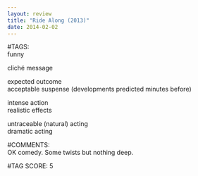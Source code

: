 ```yaml
---  
layout: review  
title: "Ride Along (2013)"  
date: 2014-02-02  
---  
```

  
#TAGS:  
funny  
  
cliché message  
  
expected outcome  
acceptable suspense (developments predicted minutes before)  
  
intense action  
realistic effects  
  
untraceable (natural) acting  
dramatic acting  
  
#COMMENTS:  
OK comedy. Some twists but nothing deep.  
  
  
  
  
  
#TAG SCORE: 5  
